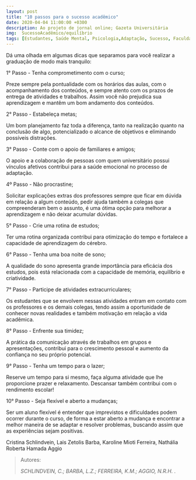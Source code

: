 ```yaml
---
layout: post
title: "10 passos para o sucesso acadêmico"
date: 2020-04-04 11:00:00 +0300
description: Ao projeto de jornal online; Gazeta Universitária
img:  SucessoAcadêmico/equilíbrio
tags: [Estudantes, Saúde Mental, Psicologia,Adaptação, Sucesso, Faculdade] 
---
```


Dá uma olhada em algumas dicas que separamos para você realizar a graduação de modo mais tranquilo:

1° Passo - Tenha comprometimento com o curso;

Preze sempre pela pontualidade com os horários das aulas, com o acompanhamento dos conteúdos, e sempre atento com os prazos de entrega de atividades e trabalhos. Assim você não prejudica sua aprendizagem e mantêm um bom andamento dos conteúdos.

2° Passo - Estabeleça metas;

Um bom planejamento faz toda a diferença, tanto na realização quanto na conclusão de algo, potencializado o alcance de objetivos e eliminando possíveis distrações.

3° Passo - Conte com o apoio de familiares e amigos;

O apoio e a colaboração de pessoas com quem universitário possui vínculos afetivos contribui para a saúde emocional no processo de adaptação.

4º Passo - Não procrastine;

Solicitar explicações extras dos professores sempre que ficar em dúvida em relação a algum conteúdo, pedir ajuda também a colegas que compreenderam bem o assunto, é uma ótima opção para melhorar a aprendizagem e não deixar acumular dúvidas.

5° Passo - Crie uma rotina de estudos;

Ter uma rotina organizada contribui para otimização do tempo e fortalece a capacidade de aprendizagem do cérebro.

6° Passo - Tenha uma boa noite de sono;

A qualidade do sono apresenta grande importância para eficácia dos estudos, pois está relacionada com a capacidade de memória, equilíbrio e criatividade.

7° Passo - Participe de atividades extracurriculares;

Os estudantes que se envolvem nessas atividades entram em contato com os professores e os demais colegas, tendo assim a oportunidade de conhecer novas realidades e também motivação em relação a vida acadêmica.

8° Passo - Enfrente sua timidez;

A prática da comunicação através de trabalhos em grupos e apresentações, contribui para o crescimento pessoal e aumento da confiança no seu próprio potencial.

9° Passo - Tenha um tempo para o lazer;

Reserve um tempo para si mesmo, faça alguma atividade que lhe proporcione prazer e relaxamento. Descansar também contribui com o rendimento escolar!

10° Passo - Seja flexível e aberto a mudanças;

Ser um aluno flexível é entender que imprevistos e dificuldades podem ocorrer durante o curso, de forma a estar aberto a mudança e encontrar a melhor maneira de se adaptar e resolver problemas, buscando assim que as experiências sejam positivas.

Cristina Schlindvein, Lais Zetolis Barba, Karoline Mioti Ferreira, Nathália Roberta Hamada Aggio

> Autores:
>
> <cite> SCHLINDVEIN, C.; BARBA, L.Z.; FERREIRA, K.M.; AGGIO, N.R.H. .</cite>
